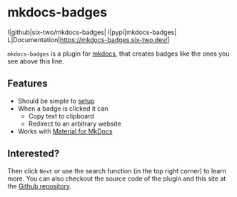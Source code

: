 # mkdocs-badges

I|github|six-two/mkdocs-badges|
I|pypi|mkdocs-badges|
L|Documentation|https://mkdocs-badges.six-two.dev/|

`mkdocs-badges` is a plugin for [mkdocs](https://www.mkdocs.org/), that creates badges like the ones you see above this line.

## Features

- Should be simple to [setup](setup.md)
- When a badge is clicked it can
    - Copy text to clipboard
    - Redirect to an arbitrary website
- Works with [Material for MkDocs](https://squidfunk.github.io/mkdocs-material/)

## Interested?

Then click `Next` or use the search function (in the top right corner) to learn more.
You can also checkout the source code of the plugin and this site at the [Github repository](https://github.com/six-two/mkdocs-badges).
